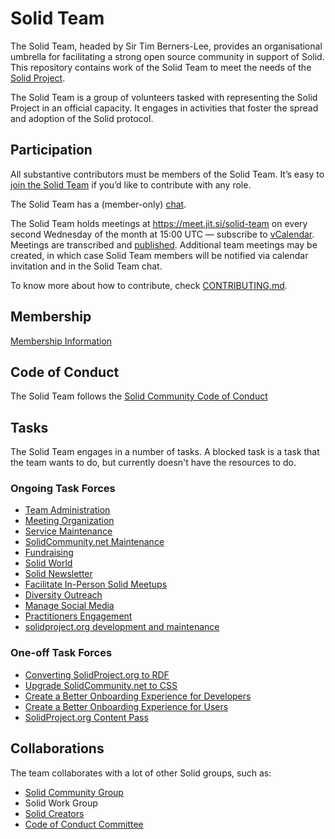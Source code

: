 # Solid Team

The Solid Team, headed by Sir Tim Berners-Lee, provides an organisational umbrella for facilitating a strong open source community in support of Solid. This repository contains work of the Solid Team to meet the needs of the [Solid Project](https://solidproject.org/).

The Solid Team is a group of volunteers tasked with representing the Solid Project in an official capacity. It engages in activities that foster the spread and adoption of the Solid protocol.

## Participation

All substantive contributors must be members of the Solid Team. It’s easy to [join the Solid Team](https://github.com/solid/process) if you’d like to contribute with any role.

The Solid Team has a (member-only) [chat](https://gitter.im/solid/team).

The Solid Team holds meetings at <https://meet.jit.si/solid-team> on every second Wednesday of the month at 15:00 UTC — subscribe to [vCalendar](https://raw.githubusercontent.com/solid/team/main/meetings/calendar.ics). Meetings are transcribed and [published](https://github.com/solid/team/tree/main/meetings/). Additional team meetings may be created, in which case Solid Team members will be notified via calendar invitation and in the Solid Team chat.

To know more about how to contribute, check [CONTRIBUTING.md](https://github.com/solid/team/tree/main/CONTRIBUTING.md).

## Membership

[Membership Information](/team.md)

## Code of Conduct

The Solid Team follows the [Solid Community Code of Conduct](https://github.com/solid/process/blob/main/code-of-conduct.md)

## Tasks

The Solid Team engages in a number of tasks. A blocked task is a task that the team wants to do, but currently doesn't have the resources to do.

### Ongoing Task Forces

* [Team Administration](/tasks/team-administration.md)
* [Meeting Organization](/tasks/meeting-organization.md)
* [Service Maintenance](/tasks/service-maintenance.md)
* [SolidCommunity.net Maintenance](/tasks/solid-community-maintenance.md)
* [Fundraising](/tasks/fundraising.md)
* [Solid World](/tasks/solid-world.md)
* [Solid Newsletter](/tasks/solid-newsletter.md)
* [Facilitate In-Person Solid Meetups](/tasks/in-person-meetups.md)
* [Diversity Outreach](/tasks/diversity-outreach.md)
* [Manage Social Media](/tasks/manage-social-media.md)
* [Practitioners Engagement](/tasks/practitioners-engagement.md)
* [solidproject.org development and maintenance](/tasks/solidproject.org-development-maintenance)

### One-off Task Forces

* [Converting SolidProject.org to RDF](/tasks/solid-project-rdf.md)
* [Upgrade SolidCommunity.net to CSS](/tasks/solid-community-css.md)
* [Create a Better Onboarding Experience for Developers](/tasks/developer-onboarding-experience.md)
* [Create a Better Onboarding Experience for Users](/tasks/user-onboarding-experience.md)
* [SolidProject.org Content Pass](/tasks/solid-project-content-pass.md)

## Collaborations

The team collaborates with a lot of other Solid groups, such as:

* [Solid Community Group](https://www.w3.org/groups/cg/solid/)
* Solid Work Group
* [Solid Creators](https://github.com/solid/process/blob/main/creators.md)
* [Code of Conduct Committee](https://github.com/solid/process/blob/main/code-of-conduct.md)
